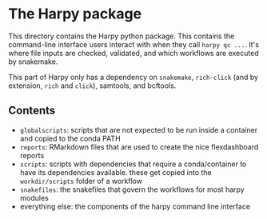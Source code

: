 # The Harpy package

This directory contains the Harpy python package. This contains the command-line
interface users interact with when they call `harpy qc ...`. It's where
file inputs are checked, validated, and which workflows are executed by snakemake.

This part of Harpy only has a dependency on `snakemake`, `rich-click` (and by
extension, `rich` and `click`), samtools, and bcftools.

## Contents
- `globalscripts`: scripts that are not expected to be run inside a container and copied to the conda PATH
- `reports`: RMarkdown files that are used to create the nice flexdashboard reports
- `scripts`: scripts with dependencies that require a conda/container to have its dependencies available. these get copied into the `workdir/scripts` folder of a workflow
- `snakefiles`: the snakefiles that govern the workflows for most harpy modules
- everything else: the components of the harpy command line interface 